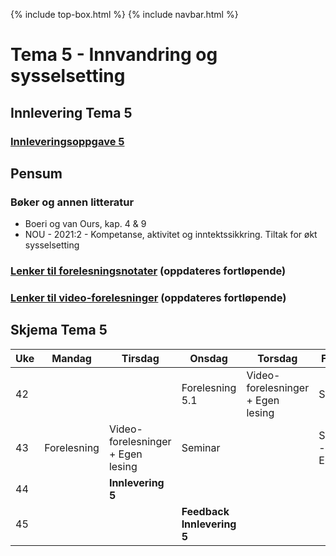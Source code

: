 
{% include top-box.html %} <!-- Kode for å inkludere boksen på toppen av siden. Se _config.yml for å gjøre endringer. -->
{% include navbar.html %} <!-- Kode for navigasjonsmeny. Se navbar.html for å gjøre endringer. -->
<!-- Gjør endringer under her -->

# Tema 5 - Innvandring og sysselsetting

## Innlevering Tema 5
### [Innleveringsoppgave 5](innlevering5.md) 

## Pensum
### Bøker og annen litteratur
* Boeri og van Ours, kap. 4 & 9
* NOU - 2021:2 - Kompetanse, aktivitet og inntektssikkring. Tiltak for økt sysselsetting

### [Lenker til forelesningsnotater](forelesninger.md#f_t5) (oppdateres fortløpende)


### [Lenker til video-forelesninger](video.md#v_t5) (oppdateres fortløpende)


## Skjema Tema 5

| Uke | Mandag | Tirsdag | Onsdag | Torsdag | Fredag |
| --- | ------ | ------- | ------ | ------- | ------ |
| 42 | |  | Forelesning 5.1 | Video-forelesninger + Egen lesing | Seminar|
| 43 | Forelesning | Video-forelesninger + Egen lesing | Seminar | | Seminar - Empiri |
| 44|  | **Innlevering 5**|  |  |  |
| 45 | | | **Feedback Innlevering 5** | | |
